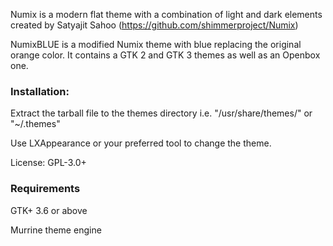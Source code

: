 Numix is a modern flat theme with a combination of light and dark elements created by Satyajit Sahoo (https://github.com/shimmerproject/Numix)

NumixBLUE is a modified Numix theme with blue replacing the original orange color.
It contains a GTK 2 and GTK 3 themes as well as an Openbox one.

### Installation:

Extract the tarball file to the themes directory i.e. "/usr/share/themes/" or "~/.themes"

Use LXAppearance or your preferred tool to change the theme.


License: GPL-3.0+

### Requirements

GTK+ 3.6 or above

Murrine theme engine
